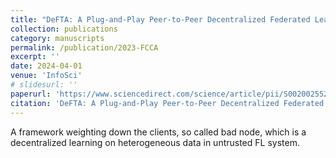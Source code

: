 ```yaml
---
title: "DeFTA: A Plug-and-Play Peer-to-Peer Decentralized Federated Learning Framework"
collection: publications
category: manuscripts
permalink: /publication/2023-FCCA
excerpt: ''
date: 2024-04-01
venue: 'InfoSci'
# slidesurl: ''
paperurl: 'https://www.sciencedirect.com/science/article/pii/S002002552400495X'
citation: 'DeFTA: A Plug-and-Play Peer-to-Peer Decentralized Federated Learning Framework. InfoSci. Y. Zhou, M. Shi, Y. Tian, Q. Ye, J. Lv'
---
```


A framework weighting down the clients, so called bad node, which is a decentralized learning on heterogeneous data in untrusted FL system.